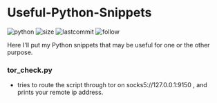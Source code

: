# Useful-Python-Snippets
![python](https://img.shields.io/pypi/pyversions/Django.svg)
![size](https://img.shields.io/github/repo-size/ak-wa/Useful-Python-Snippets.svg)
![lastcommit](https://img.shields.io/github/last-commit/ak-wa/Useful-Python-Snippets.svg)
![follow](https://img.shields.io/github/followers/ak-wa.svg?label=Follow&style=social)

Here I'll put my Python snippets that may be useful for one or the other purpose.


### tor_check.py

* tries to route the script through tor on socks5://127.0.0.1:9150 , and prints your remote ip address.
